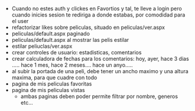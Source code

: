 - Cuando no estes auth y clickes en Favortios y tal, te lleve a login pero cuando inicies sesion te rediriga a donde estabas, por comodidad para el user
- refactorizar likes sobre peliculas, situado en peliculas/ver.aspx
- peliculas/default.aspx paginado
- peliculas/default.aspx al mostrar las pelis estilar
- estilar peliuclas/ver.aspx
- crear controles de usuario: estadisticas, comentarios
- crear calculadora de fechas para los comentarios: hoy, ayer, hace 3 dias ..... hace 1 mes, hace 2 meses.... hace un anyo.....
- al subir la portada de una peli, debe tener un ancho maximo y una altura maxima, para que cuadre con todo
- pagina de mis peliculas favoritas
- pagina de mis peliculas vistas
    - ambas paginas deben poder permite filtrar por nombre, generos etc...
